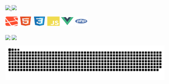<div>
    <a href="https://github.com/Goldenroot">
    <img height="180em" src="https://github-readme-stats.vercel.app/api?username=Goldenroot&show_icons=true&theme=ayu-mirage&include_all_commits=true&count_private=true"/>
    <img height="180em" src="https://github-readme-stats.vercel.app/api/top-langs/?username=Goldenroot&layout=compact&langs_count=7&theme=ayu-mirage"/>
    </a>
   </div>

  <div style="display: inline_block"><br>
    <img align="center" alt="GoldeN-Laravel" height="30" width="40" src="https://raw.githubusercontent.com/devicons/devicon/master/icons/laravel/laravel-plain.svg">
    <img align="center" alt="GoldeN-HTML" height="30" width="40" src="https://raw.githubusercontent.com/devicons/devicon/master/icons/html5/html5-original.svg">
    <img align="center" alt="GoldeN-CSS" height="30" width="40" src="https://raw.githubusercontent.com/devicons/devicon/master/icons/css3/css3-original.svg">
    <img align="center" alt="GoldeN-Js" height="30" width="40" src="https://raw.githubusercontent.com/devicons/devicon/master/icons/javascript/javascript-plain.svg">
    <img align="center" alt="GoldeN-Vuejs" height="30" width="40" src="https://raw.githubusercontent.com/devicons/devicon/master/icons/vuejs/vuejs-original.svg">
    <img align="center" alt="GoldeN-Vuejs" height="30" width="40" src="https://raw.githubusercontent.com/devicons/devicon/master/icons/php/php-plain.svg">
  </div>

 
  ##
 

 
<div> 
   <a href="" target="_blank"><img src="https://img.shields.io/badge/Discord-7289DA?style=for-the-badge&logo=discord&logoColor=white" target="_blank"></a> 
  <a href="https://www.linkedin.com/in/miguel2k1" target="_blank"><img src="https://img.shields.io/badge/-LinkedIn-%230077B5?style=for-the-badge&logo=linkedin&logoColor=white" target="_blank"></a> 


  ![Snake animation](https://github.com/Goldenroot/Goldenroot/blob/output/github-contribution-grid-snake.svg)
 
</div>
